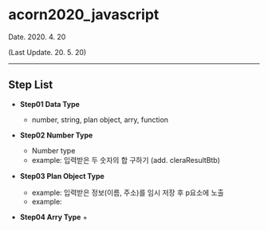 # acorn2020_javascript

Date. 2020. 4. 20

(Last Update. 20. 5. 20)

---
   
## Step List

+ **Step01 Data Type**   
  - number, string, plan object, arry, function   

+ **Step02 Number Type**   
    - Number type   
    - example: 입력받은 두 숫자의 합 구하기 (add. cleraResultBtb)

+ **Step03 Plan Object Type**   
    - example: 입력받은 정보(이름, 주소)를 임시 저장 후 p요소에 노출   
    - example: 

+ **Step04 Arry Type**
  + 
